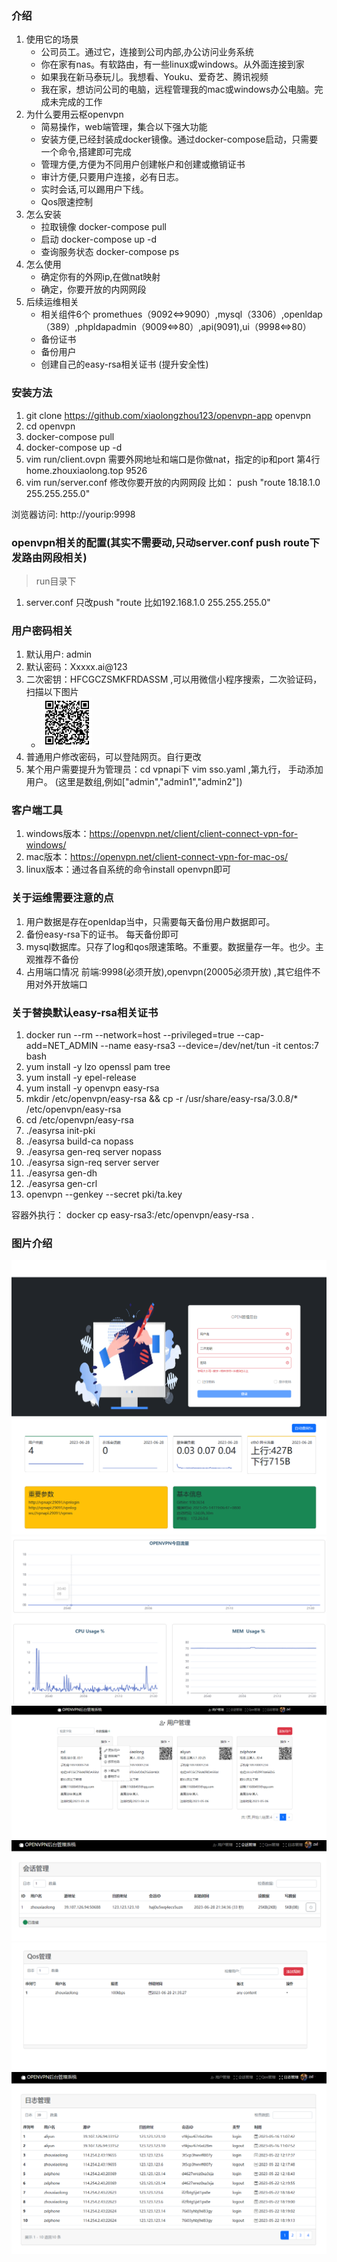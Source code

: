 ### 介绍 
1. 使用它的场景 
   - 公司员工。通过它，连接到公司内部,办公访问业务系统 
   -  你在家有nas。有软路由，有一些linux或windows。从外面连接到家 
   - 如果我在新马泰玩儿。我想看、Youku、爱奇艺、腾讯视频 
   - 我在家，想访问公司的电脑，远程管理我的mac或windows办公电脑。完成未完成的工作 
2. 为什么要用云枢openvpn
   - 简易操作，web端管理，集合以下强大功能
   - 安装方便,已经封装成docker镜像。通过docker-compose启动，只需要一个命令,搭建即可完成 
   - 管理方便,方便为不同用户创建帐户和创建或撤销证书 
   - 审计方便,只要用户连接，必有日志。 
   - 实时会话,可以踢用户下线。
   - Qos限速控制 
3. 怎么安装
   - 拉取镜像 docker-compose pull 
   - 启动  docker-compose up -d
   - 查询服务状态  docker-compose ps
4. 怎么使用
   - 确定你有的外网ip,在做nat映射
   - 确定，你要开放的内网网段 
5. 后续运维相关 
   -  相关组件6个 promethues（9092<=>9090）,mysql（3306）,openldap（389）,phpldapadmin（9009<=>80）,api(9091),ui（9998<=>80） 
   -  备份证书 
   -  备份用户 
   -  创建自己的easy-rsa相关证书 (提升安全性) 

###  安装方法 

1. git clone https://github.com/xiaolongzhou123/openvpn-app openvpn 
2. cd openvpn 
3. docker-compose pull
4. docker-compose up -d 
5. vim run/client.ovpn  需要外网地址和端口是你做nat，指定的ip和port  第4行 home.zhouxiaolong.top 9526
6. vim run/server.conf  修改你要开放的内网网段 比如： push "route 18.18.1.0 255.255.255.0"


浏览器访问: http://yourip:9998



### openvpn相关的配置(其实不需要动,只动server.conf push route下发路由网段相关) 
>run目录下 

1. server.conf  只改push "route 比如192.168.1.0 255.255.255.0"




### 用户密码相关
1. 默认用户: admin 
2. 默认密码：Xxxxx.ai@123 
3. 二次密钥：HFCGCZSMKFRDASSM ,可以用微信小程序搜索，二次验证码，扫描以下图片 
   - ![二次密钥](https://raw.githubusercontent.com/xiaolongzhou123/openvpn-app/main/images/admin.png) 
4. 普通用户修改密码，可以登陆网页。自行更改 
5. 某个用户需要提升为管理员：cd vpnapi下 vim sso.yaml ,第九行， 手动添加用户。 (这里是数组,例如["admin","admin1","admin2"])

### 客户端工具
1. windows版本：https://openvpn.net/client/client-connect-vpn-for-windows/
2. mac版本：https://openvpn.net/client-connect-vpn-for-mac-os/
3. linux版本：通过各自系统的命令install openvpn即可
 
### 关于运维需要注意的点 

1. 用户数据是存在openldap当中，只需要每天备份用户数据即可。 
2. 备份easy-rsa下的证书。 每天备份即可 
3. mysql数据库。只存了log和qos限速策略。不重要。数据量存一年。也少。主观推荐不备份 
4. 占用端口情况 前端:9998(必须开放),openvpn(20005必须开放) ,其它组件不用对外开放端口 


### 关于替换默认easy-rsa相关证书 
1. docker run --rm --network=host  --privileged=true --cap-add=NET_ADMIN  --name easy-rsa3  --device=/dev/net/tun -it centos:7 bash 
2. yum install -y lzo openssl pam tree 
3. yum install -y epel-release 
4. yum install -y openvpn easy-rsa 
5. mkdir /etc/openvpn/easy-rsa && cp -r /usr/share/easy-rsa/3.0.8/\* /etc/openvpn/easy-rsa  
6. cd /etc/openvpn/easy-rsa 
7. ./easyrsa init-pki 
8. ./easyrsa build-ca nopass 
9. ./easyrsa gen-req server nopass 
10. ./easyrsa sign-req server server 
11. ./easyrsa gen-dh 
12. ./easyrsa gen-crl 
13. openvpn --genkey --secret  pki/ta.key 


容器外执行： 
docker cp easy-rsa3:/etc/openvpn/easy-rsa . 



### 图片介绍 
![登陆](https://raw.githubusercontent.com/xiaolongzhou123/openvpn-app/main/images/login.png)
![主页上](https://raw.githubusercontent.com/xiaolongzhou123/openvpn-app/main/images/index1.png)
![主页下](https://raw.githubusercontent.com/xiaolongzhou123/openvpn-app/main/images/index2.png)
![用户管理](https://raw.githubusercontent.com/xiaolongzhou123/openvpn-app/main/images/user.png)
![会话管理](https://raw.githubusercontent.com/xiaolongzhou123/openvpn-app/main/images/sess.png)
![限速管理](https://raw.githubusercontent.com/xiaolongzhou123/openvpn-app/main/images/limit.png)
![日志管理](https://raw.githubusercontent.com/xiaolongzhou123/openvpn-app/main/images/log.png)
